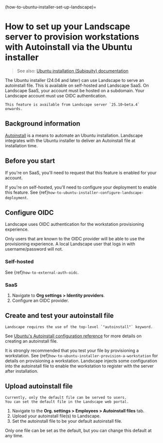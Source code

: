 (how-to-ubuntu-installer-set-up-landscape)=
# How to set up your Landscape server to provision workstations with Autoinstall via the Ubuntu installer

> See also: [Ubuntu installation (Subiquity) documentation](https://canonical-subiquity.readthedocs-hosted.com/en/latest/index.html)

The Ubuntu installer (24.04 and later) can use Landscape to serve an autoinstall file.
This is available on self-hosted and Landscape SaaS.
On Landscape SaaS, your account must be hosted on a subdomain.
Your Landscape account must use OIDC authentication.

```{note}
This feature is available from Landscape server `25.10~beta.4` onwards.
```

## Background information

[Autoinstall](https://canonical-subiquity.readthedocs-hosted.com/en/latest/intro-to-autoinstall.html) is a means to automate an Ubuntu installation.
Landscape integrates with the Ubuntu installer to deliver an Autoinstall file at installation time.

## Before you start

If you're on SaaS, you'll need to request that this feature is enabled for your account.

If you're on self-hosted, you'll need to configure your deployment to enable this feature.
See {ref}`how-to-ubuntu-installer-configure-landscape-deployment`.

## Configure OIDC

Landscape uses OIDC authentication for the workstation provisioning experience.

Only users that are known to the OIDC provider will be able to use the provisioning experience.
A local Landscape user that logs in with username/password will not.

### Self-hosted

See {ref}`how-to-external-auth-oidc`.

### SaaS

1. Navigate to **Org settings > Identity providers**.
2. Configure an OIDC provider.

## Create and test your autoinstall file

```{important}
Landscape requires the use of the top-level `"autoinstall"` keyword.
```

See [Ubuntu's Autoinstall configuration reference](https://canonical-subiquity.readthedocs-hosted.com/en/latest/reference/autoinstall-reference.html)
for more details on creating an autoinstall file.

It is strongly recommended that you test your file by provisioning a workstation.
See {ref}`how-to-ubuntu-installer-provision-a-workstation` for details on provisioning a workstation.
Landscape injects some configuration into the autoinstall file to enable the workstation to register with the server after installation.

## Upload autoinstall file

```{note}
Currently, only the default file can be served to users.
You can set the default file in the Landscape web portal.
```

1. Navigate to the **Org. settings > Employees > Autoinstall files** tab.
2. Upload your autoinstall file(s) to Landscape.
3. Set the autoinstall file to be your default autoinstall file.

Only one file can be set as the default, but you can change this default at any time.
